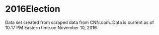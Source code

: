 # 2016Election

Data set created from scraped data from CNN.com.  Data is current as of 10:17 PM Eastern time on November 10, 2016.
